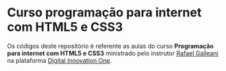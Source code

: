 # Curso programação para internet com HTML5 e CSS3

Os códigos deste repositório é referente as aulas do curso **Programação para internet com HTML5 e CSS3** ministrado pelo instrutor [Rafael Galleani](https://github.com/rafegal) na plataforma [Digital Innovation One](https://digitalinnovation.one).
